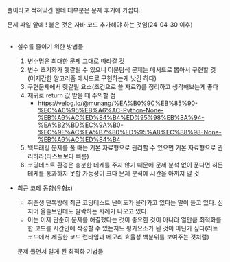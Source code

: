 풀이라고 적혀있긴 한데 대부분은 문제 후기에 가깝다.
<br>

문제 파일 앞에 ! 붙은 것은 자바 코드 추가해야 하는 것임(24-04-30 이후)
<br><br>

- 실수를 줄이기 위한 방법들
   1. 변수명은 최대한 문제 그대로 따라갈 것
   2. 변수 초기화가 헷갈릴 수 있으니 이분탐색 문제는 메서드로  뽑아서 구현할 것(어지간한 알고리즘 메서드로 구현하는게 낫긴 하다)
   3. 구현문제에서 헷갈릴 요소(조건으로 쓸 자료?)를 정리하고 생각해보는게 좋다
   4. 재귀로 return 값 받을 떄 주의할 점
      - https://velog.io/@munang/%EA%B0%9C%EB%85%90-%EC%A0%95%EB%A6%AC-Python-None-%EB%A6%AC%ED%84%B4%ED%95%98%EB%8A%94-%EA%B2%BD%EC%9A%B0-%EC%9E%AC%EA%B7%80%ED%95%A8%EC%88%98-None-%EB%A6%AC%ED%84%B4
   5. 백트래킹 문제를 풀 때는 기본 자료형으로 관리할 수 있으면 기본 자료형으로 관리하라(리스트보다 빠름)
   6. 코딩테스트 환경은 충분한 테케를 주지 않기 때문에 문제 분석 없이 푼다면 히든 테케를 통과하지 못할 가능성이 크다 문제 분석에 시간을 아끼지 말 것

- 최근 코테 동향(유형x)
   - 취준생 단톡방에 최근 코딩테스트 난이도가 올라가고 있다는 말이 돌고 있다. 심지어 올솔브인데도 탈락하는 사례가 나오고 있다.
   - 이는 이제 단순히 문제를 해결했다는 것이 중요한 것이 아니라 얼만큼 최적화를한 코드를 시간안에 작성할 수 있는지도 평가요소가 된 것이 아닌가 싶다(리트코드에서 제출한 코드 런타임과 메모리 효율성 백분위를 보여주는 것처럼)
 
  문제 풀면서 알게 된 최적화 기법들

